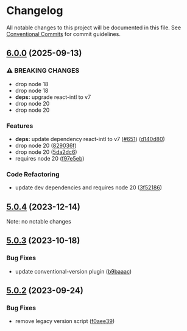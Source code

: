 # Changelog

All notable changes to this project will be documented in this file.
See [Conventional Commits](https://conventionalcommits.org) for commit guidelines.

## [6.0.0](https://github.com/christophehurpeau/use-react-intl-formatters/compare/v5.0.4...v6.0.0) (2025-09-13)

### ⚠ BREAKING CHANGES

* drop node 18
* drop node 18
* **deps:** upgrade react-intl to v7 
* drop node 20
* drop node 20

### Features

* **deps:** update dependency react-intl to v7 ([#651](https://github.com/christophehurpeau/use-react-intl-formatters/issues/651)) ([d140d80](https://github.com/christophehurpeau/use-react-intl-formatters/commit/d140d80a1d0dbf4c4e971b3aa9b14ec5f6839644))
* drop node 20 ([829036f](https://github.com/christophehurpeau/use-react-intl-formatters/commit/829036f15ebc8919c97eb3e5fc0c82d421e1420e))
* drop node 20 ([5da2dc6](https://github.com/christophehurpeau/use-react-intl-formatters/commit/5da2dc6d039f26ce9ca82da5d02981a3ea7cbfef))
* requires node 20 ([f97e5eb](https://github.com/christophehurpeau/use-react-intl-formatters/commit/f97e5eb2cb4282de694c2e229290e7beadc9f7be))

### Code Refactoring

* update dev dependencies and requires node 20 ([3f52186](https://github.com/christophehurpeau/use-react-intl-formatters/commit/3f521867244646bb2788b31affa7e063be4601f6))

## [5.0.4](https://github.com/christophehurpeau/use-react-intl-formatters/compare/v5.0.3...v5.0.4) (2023-12-14)

Note: no notable changes


## [5.0.3](https://github.com/christophehurpeau/use-react-intl-formatters/compare/v5.0.2...v5.0.3) (2023-10-18)


### Bug Fixes

* update conventional-version plugin ([b9baaac](https://github.com/christophehurpeau/use-react-intl-formatters/commit/b9baaacb811b7e74be864772aa16579432e1c528))


## [5.0.2](https://github.com/christophehurpeau/use-formatted-message/compare/v5.0.1...v5.0.2) (2023-09-24)


### Bug Fixes

* remove legacy version script ([f0aee39](https://github.com/christophehurpeau/use-formatted-message/commit/f0aee399c6693b76d40e2122d8be9f6f4451d6be))



